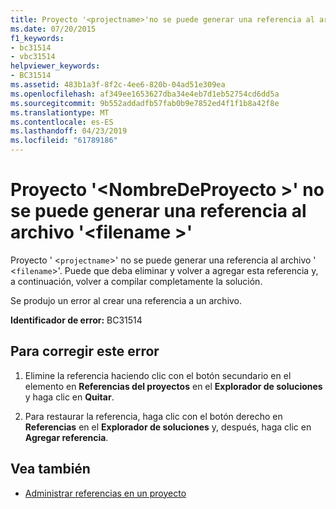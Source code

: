 ```yaml
---
title: Proyecto '<projectname>'no se puede generar una referencia al archivo'<filename>'
ms.date: 07/20/2015
f1_keywords:
- bc31514
- vbc31514
helpviewer_keywords:
- BC31514
ms.assetid: 483b1a3f-8f2c-4ee6-820b-04ad51e309ea
ms.openlocfilehash: af349ee1653627dba34e4eb7d1eb52754cd6dd5a
ms.sourcegitcommit: 9b552addadfb57fab0b9e7852ed4f1f1b8a42f8e
ms.translationtype: MT
ms.contentlocale: es-ES
ms.lasthandoff: 04/23/2019
ms.locfileid: "61789186"
---
```

# <a name="project-projectname-cannot-generate-a-reference-to-file-filename"></a>Proyecto '\<NombreDeProyecto >' no se puede generar una referencia al archivo '\<filename >'
Proyecto ' <`projectname`>' no se puede generar una referencia al archivo ' <`filename`>'. Puede que deba eliminar y volver a agregar esta referencia y, a continuación, volver a compilar completamente la solución.  
  
 Se produjo un error al crear una referencia a un archivo.  
  
 **Identificador de error:** BC31514  
  
## <a name="to-correct-this-error"></a>Para corregir este error  
  
1. Elimine la referencia haciendo clic con el botón secundario en el elemento en **Referencias del proyectos** en el **Explorador de soluciones** y haga clic en **Quitar**.  
  
2. Para restaurar la referencia, haga clic con el botón derecho en **Referencias** en el **Explorador de soluciones** y, después, haga clic en **Agregar referencia**.  
  
## <a name="see-also"></a>Vea también

- [Administrar referencias en un proyecto](/visualstudio/ide/managing-references-in-a-project)
